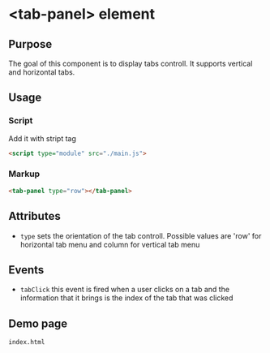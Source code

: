 ﻿# &lt;tab-panel&gt; element

## Purpose
The goal of this component is to display tabs controll. It supports vertical and horizontal tabs.
## Usage

### Script

Add it with stript tag

```html
<script type="module" src="./main.js">
```

### Markup

```html
<tab-panel type="row"></tab-panel>
```

## Attributes

- `type` sets the orientation of the tab controll. Possible values are 'row' for horizontal tab menu and column for vertical tab menu

## Events
- `tabClick` this event is fired when a user clicks on a tab and the information that it brings is the index of the tab that was clicked

## Demo page

```
index.html
```